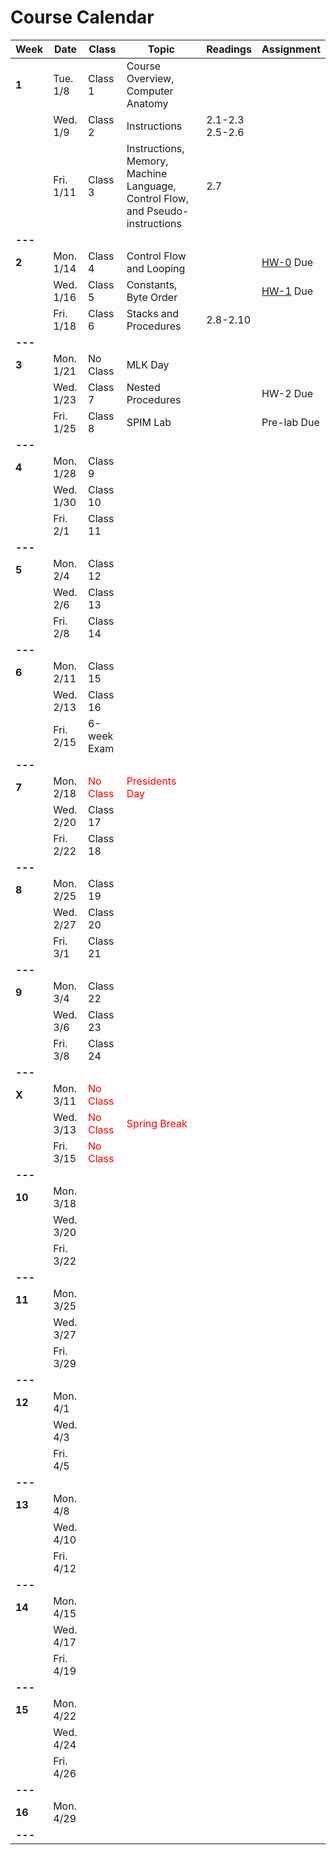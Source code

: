 # Course Calendar

    
| **Week** | **Date**  | **Class**                               | **Topic**                                                                     | **Readings**         | **Assignment**          |
|----------|-----------|-----------------------------------------|-------------------------------------------------------------------------------|----------------------|-------------------------|
| **1**    | Tue. 1/8  | Class 1                                 | Course Overview, Computer Anatomy                                             |                      |                         |
|          | Wed. 1/9  | Class 2                                 | Instructions                                                                  | 2.1-2.3 <br> 2.5-2.6 |                         |
|          | Fri. 1/11 | Class 3                                 | Instructions, Memory, Machine Language, Control Flow, and Pseudo-instructions | 2.7                  |                         |
| **---**  |           |                                         |                                                                               |                      |                         |
| **2**    | Mon. 1/14 | Class 4                                 | Control Flow and Looping                                                      |                      | [HW-0](hw/hw00.md) Due  |
|          | Wed. 1/16 | Class 5                                 | Constants, Byte Order                                                         |                      | [HW-1](hw/hw01.pdf) Due |
|          | Fri. 1/18 | Class 6                                 | Stacks and Procedures                                                         | 2.8-2.10             |                         |
| **---**  |           |                                         |                                                                               |                      |                         |
| **3**    | Mon. 1/21 | No Class                                | MLK Day                                                                       |                      |                         |
|          | Wed. 1/23 | Class 7                                 | Nested Procedures                                                             |                      | HW-2 Due                |
|          | Fri. 1/25 | Class 8                                 | SPIM Lab                                                                      |                      | Pre-lab Due             |
| **---**  |           |                                         |                                                                               |                      |                         |
| **4**    | Mon. 1/28 | Class 9                                 |                                                                               |                      |                         |
|          | Wed. 1/30 | Class 10                                |                                                                               |                      |                         |
|          | Fri. 2/1  | Class 11                                |                                                                               |                      |                         |
| **---**  |           |                                         |                                                                               |                      |                         |
| **5**    | Mon. 2/4  | Class 12                                |                                                                               |                      |                         |
|          | Wed. 2/6  | Class 13                                |                                                                               |                      |                         |
|          | Fri. 2/8  | Class 14                                |                                                                               |                      |                         |
| **---**  |           |                                         |                                                                               |                      |                         |
| **6**    | Mon. 2/11 | Class 15                                |                                                                               |                      |                         |
|          | Wed. 2/13 | Class 16                                |                                                                               |                      |                         |
|          | Fri. 2/15 | 6-week Exam                             |                                                                               |                      |                         |
| **---**  |           |                                         |                                                                               |                      |                         |
| **7**    | Mon. 2/18 | <span style="color:red">No Class</span> | <span style="color:red">Presidents Day</span>                                 |                      |                         |
|          | Wed. 2/20 | Class 17                                |                                                                               |                      |                         |
|          | Fri. 2/22 | Class 18                                |                                                                               |                      |                         |
| **---**  |           |                                         |                                                                               |                      |                         |
| **8**    | Mon. 2/25 | Class 19                                |                                                                               |                      |                         |
|          | Wed. 2/27 | Class 20                                |                                                                               |                      |                         |
|          | Fri. 3/1  | Class 21                                |                                                                               |                      |                         |
| **---**  |           |                                         |                                                                               |                      |                         |
| **9**    | Mon. 3/4  | Class 22                                |                                                                               |                      |                         |
|          | Wed. 3/6  | Class 23                                |                                                                               |                      |                         |
|          | Fri. 3/8  | Class 24                                |                                                                               |                      |                         |
| **---**  |           |                                         |                                                                               |                      |                         |
| **X**    | Mon. 3/11 | <span style="color:red">No Class</span> |                                                                               |                      |                         |
|          | Wed. 3/13 | <span style="color:red">No Class</span> | <span style="color:red">Spring Break</span>                                   |                      |                         |
|          | Fri. 3/15 | <span style="color:red">No Class</span> |                                                                               |                      |                         |
| **---**  |           |                                         |                                                                               |                      |                         |
| **10**   | Mon. 3/18 |                                         |                                                                               |                      |                         |
|          | Wed. 3/20 |                                         |                                                                               |                      |                         |
|          | Fri. 3/22 |                                         |                                                                               |                      |                         |
| **---**  |           |                                         |                                                                               |                      |                         |
| **11**   | Mon. 3/25 |                                         |                                                                               |                      |                         |
|          | Wed. 3/27 |                                         |                                                                               |                      |                         |
|          | Fri. 3/29 |                                         |                                                                               |                      |                         |
| **---**  |           |                                         |                                                                               |                      |                         |
| **12**   | Mon. 4/1  |                                         |                                                                               |                      |                         |
|          | Wed. 4/3  |                                         |                                                                               |                      |                         |
|          | Fri. 4/5  |                                         |                                                                               |                      |                         |
| **---**  |           |                                         |                                                                               |                      |                         |
| **13**   | Mon. 4/8  |                                         |                                                                               |                      |                         |
|          | Wed. 4/10 |                                         |                                                                               |                      |                         |
|          | Fri. 4/12 |                                         |                                                                               |                      |                         |
| **---**  |           |                                         |                                                                               |                      |                         |
| **14**   | Mon. 4/15 |                                         |                                                                               |                      |                         |
|          | Wed. 4/17 |                                         |                                                                               |                      |                         |
|          | Fri. 4/19 |                                         |                                                                               |                      |                         |
| **---**  |           |                                         |                                                                               |                      |                         |
| **15**   | Mon. 4/22 |                                         |                                                                               |                      |                         |
|          | Wed. 4/24 |                                         |                                                                               |                      |                         |
|          | Fri. 4/26 |                                         |                                                                               |                      |                         |
| **---**  |           |                                         |                                                                               |                      |                         |
| **16**   | Mon. 4/29 |                                         |                                                                               |                      |                         |
| **---**  |           |                                         |                                                                               |                      |                         |



